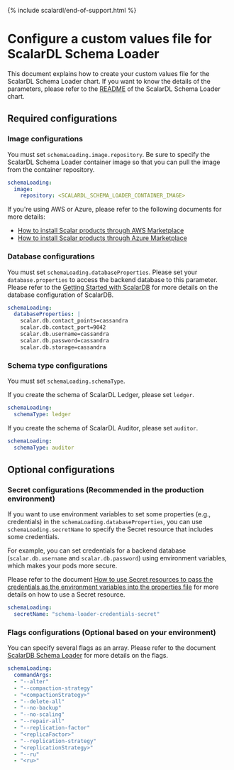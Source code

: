 {% include scalardl/end-of-support.html %}

# Configure a custom values file for ScalarDL Schema Loader

This document explains how to create your custom values file for the ScalarDL Schema Loader chart. If you want to know the details of the parameters, please refer to the [README](https://github.com/scalar-labs/helm-charts/blob/main/charts/schema-loading/README.md) of the ScalarDL Schema Loader chart.

## Required configurations

### Image configurations

You must set `schemaLoading.image.repository`. Be sure to specify the ScalarDL Schema Loader container image so that you can pull the image from the container repository.

```yaml
schemaLoading:
  image:
    repository: <SCALARDL_SCHEMA_LOADER_CONTAINER_IMAGE>
```

If you're using AWS or Azure, please refer to the following documents for more details:

* [How to install Scalar products through AWS Marketplace](https://github.com/scalar-labs/scalar-kubernetes/blob/master/docs/AwsMarketplaceGuide.md)
* [How to install Scalar products through Azure Marketplace](https://github.com/scalar-labs/scalar-kubernetes/blob/master/docs/AzureMarketplaceGuide.md)

### Database configurations

You must set `schemaLoading.databaseProperties`. Please set your `database.properties` to access the backend database to this parameter. Please refer to the [Getting Started with ScalarDB](https://github.com/scalar-labs/scalardb/blob/master/docs/getting-started-with-scalardb.md) for more details on the database configuration of ScalarDB.

```yaml
schemaLoading:
  databaseProperties: |
    scalar.db.contact_points=cassandra
    scalar.db.contact_port=9042
    scalar.db.username=cassandra
    scalar.db.password=cassandra
    scalar.db.storage=cassandra
```

### Schema type configurations

You must set `schemaLoading.schemaType`.

If you create the schema of ScalarDL Ledger, please set `ledger`.

```yaml
schemaLoading:
  schemaType: ledger
```

If you create the schema of ScalarDL Auditor, please set `auditor`.

```yaml
schemaLoading:
  schemaType: auditor
```

## Optional configurations

### Secret configurations (Recommended in the production environment)

If you want to use environment variables to set some properties (e.g., credentials) in the `schemaLoading.databaseProperties`, you can use `schemaLoading.secretName` to specify the Secret resource that includes some credentials.

For example, you can set credentials for a backend database (`scalar.db.username` and `scalar.db.password`) using environment variables, which makes your pods more secure.

Please refer to the document [How to use Secret resources to pass the credentials as the environment variables into the properties file](./use-secret-for-credentials.md) for more details on how to use a Secret resource.

```yaml
schemaLoading:
  secretName: "schema-loader-credentials-secret"
```

### Flags configurations (Optional based on your environment)

You can specify several flags as an array. Please refer to the document [ScalarDB Schema Loader](https://github.com/scalar-labs/scalardb/blob/master/docs/schema-loader.md) for more details on the flags.

```yaml
schemaLoading:
  commandArgs:
  - "--alter"
  - "--compaction-strategy"
  - "<compactionStrategy>"
  - "--delete-all"
  - "--no-backup"
  - "--no-scaling"
  - "--repair-all"
  - "--replication-factor"
  - "<replicaFactor>"
  - "--replication-strategy"
  - "<replicationStrategy>"
  - "--ru"
  - "<ru>"
```
